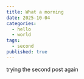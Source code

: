 ```yaml
---
title: What a morning
date: 2025-10-04
categories:
  - hello
  - world
tags:
  - second
published: true
---
```

trying the second post again